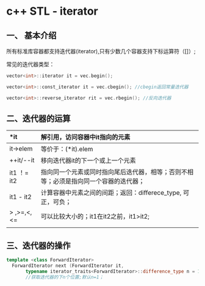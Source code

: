 # c++ STL - iterator

## 一、 基本介绍

所有标准库容器都支持迭代器\(iterator\),只有少数几个容器支持下标运算符（\[\]）;

常见的迭代器类型：

```c++
vector<int>::iterator it = vec.begin();

vector<int>::const_iterator it = vec.cbegin(); //cbegin返回常量迭代器

vector<int>::reverse_iterator rit = vec.rbegin(); //反向迭代器
```

## 二、迭代器的运算

| \*it | 解引用，访问容器中it指向的元素 |
| :--- | :--- |
| it-&gt;elem | 等价于：\(\*it\).elem |
| ++it/--it | 移向迭代器it的下一个或上一个元素 |
| it1 ！= it2 | 指向同一个元素或同时指向尾后迭代器，相等；否则不相等；必须是指向同一个容器的迭代器； |
| it1 - it2 | 计算容器中元素之间的间距；返回：differece\_type, 可正，可负； |
| &gt; ,&gt;=,&lt;,&lt;= | 可以比较大小的；it1在it2之前，it1&gt;it2; |
|  |  |




## 三、迭代器的操作

```c++
template <class ForwardIterator>
  ForwardIterator next (ForwardIterator it,
       typename iterator_traits<ForwardIterator>::difference_type n = 1);
       //获取迭代器的下n个位置;默认n=1；

```